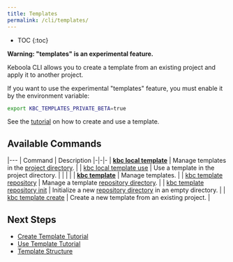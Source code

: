 ```yaml
---
title: Templates
permalink: /cli/templates/
---
```


* TOC
{:toc}

**Warning: "templates" is an experimental feature.**

Keboola CLI allows you to create a template from an existing project and apply it to another project.

If you want to use the experimental "templates" feature, you must enable it by the environment variable:
```sh
export KBC_TEMPLATES_PRIVATE_BETA=true
```

See the [tutorial](/cli/templates/tutorial/) on how to create and use a template.

## Available Commands

|---
| Command | Description
|-|-|-
| **[kbc local template](/cli/commands/local/template/)** | Manage templates in the [project directory](/cli/structure/). |
| [kbc local template use](/cli/commands/local/template/use/) | Use a template in the project directory. |
| | |
| **[kbc template](/cli/commands/template/)** | Manage templates. |
| [kbc template repository](/cli/commands/template/repository/) | Manage a template [repository directory](/cli/templates/structure/). |
| [kbc template repository init](/cli/commands/template/repository/init/) | Initialize a new [repository directory](/cli/templates/structure/#repository) in an empty directory. |
| [kbc template create](/cli/commands/template/create/) | Create a new template from an existing project. |


## Next Steps
- [Create Template Tutorial](/cli/templates/tutorial/)
- [Use Template Tutorial](/cli/templates/tutorial/#use-template)
- [Template Structure](/cli/templates/structure/)
